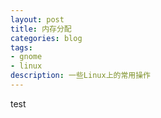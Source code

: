 ```yaml
---
layout: post
title: 内存分配
categories: blog
tags:
- gnome
- linux
description: 一些Linux上的常用操作
---
```


test